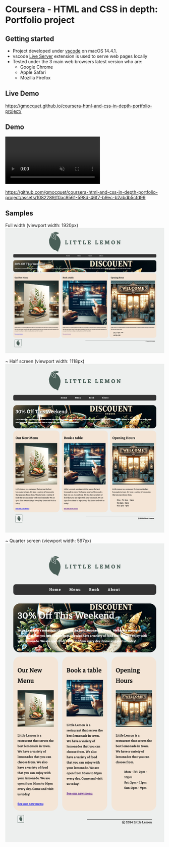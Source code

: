 # Coursera - HTML and CSS in depth: Portfolio project

## Getting started

- Project developed under [vscode](https://code.visualstudio.com/download) on macOS 14.4.1.
- vscode [Live Server](https://marketplace.visualstudio.com/items?itemName=ritwickdey.LiveServer) extension is used to serve web pages locally
- Tested under the 3 main web browsers latest version who are: 
  - Google Chrome
  - Apple Safari
  - Mozilla Firefox

## Live Demo

https://gmocquet.github.io/coursera-html-and-css-in-depth-portfolio-project/

## Demo

<video autoplay loop muted>
    <source src="docs/mov/demo.mp4" type="video/mp4" />
</video>

https://github.com/gmocquet/coursera-html-and-css-in-depth-portfolio-project/assets/1082289/f0ac9561-598d-46f7-b9ec-b2abdb5cfd99

## Samples

Full width (viewport width: 1920px)<br>
![Full width](docs/img/result-full-width.png)

~ Half screen (viewport width: 1118px)<br>
![Half width](docs/img/result-half-width.png)

~ Quarter screen (viewport width: 597px)<br>
![Half width](docs/img/result-quarter-width.png)
